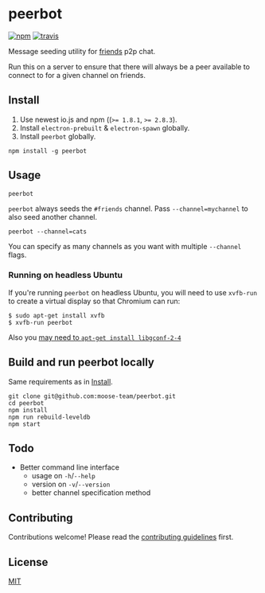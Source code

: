 # peerbot

[![npm][npm-image]][npm-url]
[![travis][travis-image]][travis-url]

[npm-image]: https://img.shields.io/npm/v/peerbot.svg?style=flat-square
[npm-url]: https://www.npmjs.com/package/peerbot
[travis-image]: https://img.shields.io/travis/moose-team/peerbot.svg?style=flat-square
[travis-url]: https://travis-ci.org/moose-team/peerbot

Message seeding utility for [friends](https://github.com/moose-team/friends) p2p chat.

Run this on a server to ensure that there will always be a peer available to connect to for a given channel on friends.

## Install

1. Use newest io.js and npm ((`>= 1.8.1`, `>= 2.8.3`).
2. Install `electron-prebuilt` & `electron-spawn` globally.
3. Install `peerbot` globally.

```
npm install -g peerbot
```

## Usage

```
peerbot
```

`peerbot` always seeds the `#friends` channel. Pass `--channel=mychannel` to also seed another channel.

```
peerbot --channel=cats
```

You can specify as many channels as you want with multiple `--channel` flags.

### Running on headless Ubuntu

If you're running `peerbot` on headless Ubuntu, you will need to use `xvfb-run` to create a virtual display so that Chromium can run:

```
$ sudo apt-get install xvfb
$ xvfb-run peerbot
```

Also you [may need to `apt-get install libgconf-2-4`](https://github.com/atom/electron/issues/1518)

## Build and run peerbot locally

Same requirements as in [Install](#install).

```
git clone git@github.com:moose-team/peerbot.git
cd peerbot
npm install
npm run rebuild-leveldb
npm start
```

## Todo

* Better command line interface
  * usage on `-h`/`--help`
  * version on `-v`/`--version`
  * better channel specification method

## Contributing

Contributions welcome! Please read the [contributing guidelines](CONTRIBUTING.md) first.

## License

[MIT](LICENSE.md)
